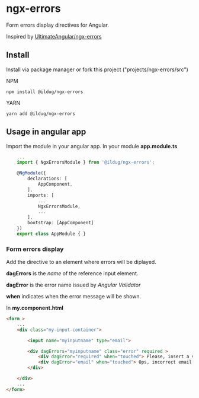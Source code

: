 # ngx-errors
Form errors display directives for Angular.

Inspired by [UltimateAngular/ngx-errors](https://github.com/UltimateAngular/ngx-errors)

## Install

Install via package manager or fork this project ("projects/ngx-errors/src")

NPM 

```
npm install @ildug/ngx-errors
```
YARN 

```
yarn add @ildug/ngx-errors
```

## Usage in angular app

Import the module in your angular app. In your module **app.module.ts**

``` typescript
    ...
    import { NgxErrorsModule } from '@ildug/ngx-errors';

    @NgModule({
        declarations: [
            AppComponent,
        ],
        imports: [
            ...
            NgxErrorsModule,
            ...
        ],
        bootstrap: [AppComponent]
    })
    export class AppModule { }
```

### Form errors display

Add the directive to an element where errors will be diplayed.

**dagErrors** is the *name* of the reference input element.

**dagError** is the error name issued by  *Angular Validator* 

**when** indicates when the error message will be shown.

In **my.component.html**

``` html
<form >
    ...
    <div class="my-input-container">

        <input name="myinputname" type="email">

        <div dagErrors="myinputname" class="error" required >
            <div dagError="required" when="touched"> Please, insert a value</div>
            <div dagError="email" when="touched"> Ops, incorrect email format</div>
        </div>

    </div>
    ...
</form>
```